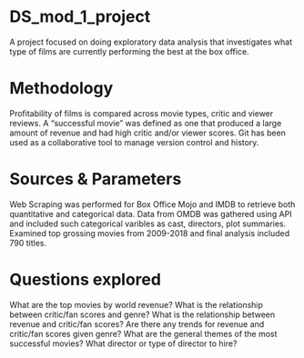 # DS_mod_1_project

A project focused on doing exploratory data analysis that investigates what type of films are currently performing the best at the box office.

# Methodology

Profitability of films is compared across movie types, critic and viewer reviews. 
A “successful movie” was defined as one that produced a large amount of revenue and had high critic and/or viewer scores.
Git has been used as a collaborative tool to manage version control and history.

# Sources & Parameters

Web Scraping was performed for Box Office Mojo and IMDB to retrieve both quantitative and categorical data. Data from OMDB was gathered using API and included such categorical varibles as cast, directors, plot summaries.
Examined top grossing movies from 2009-2018 and final analysis included 790 titles.

# Questions explored

What are the top movies by world revenue?
What is the relationship between critic/fan scores and genre?
What is the relationship between revenue and  critic/fan scores?
Are there any trends for revenue and critic/fan scores given genre?
What are the general themes of the most successful movies?
What director or type of director to hire?
